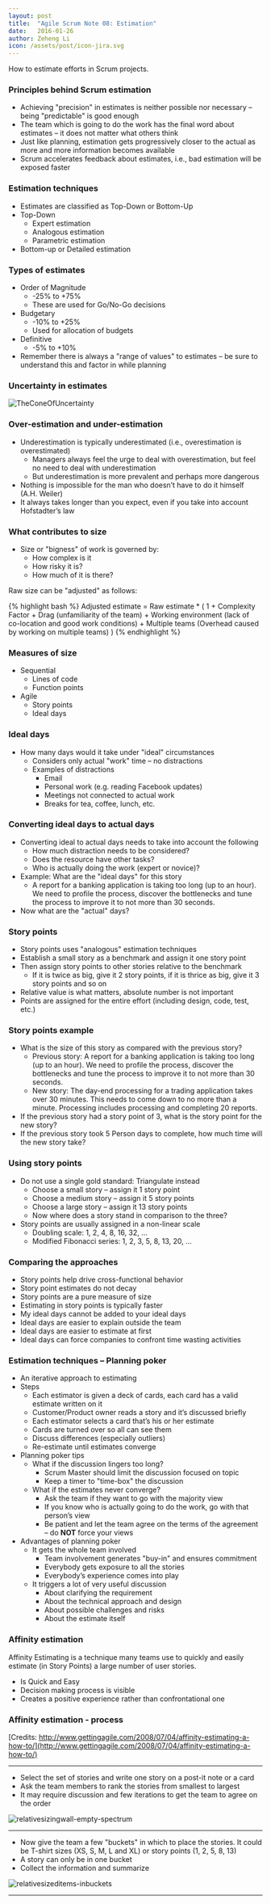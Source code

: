 ```yaml
---
layout: post
title:  "Agile Scrum Note 08: Estimation"
date:   2016-01-26
author: Zeheng Li
icon: /assets/post/icon-jira.svg
---
```


How to estimate efforts in Scrum projects.

### Principles behind Scrum estimation
  * Achieving "precision" in estimates is neither possible nor necessary – being "predictable" is good enough
  * The team which is going to do the work has the final word about estimates – it does not matter what others think
  * Just like planning, estimation gets progressively closer to the actual as more and more information becomes available
  * Scrum accelerates feedback about estimates, i.e., bad estimation will be exposed faster

### Estimation techniques
  * Estimates are classified as Top-Down or Bottom-Up
  * Top-Down
    + Expert estimation
    + Analogous estimation
    + Parametric estimation
  * Bottom-up or Detailed estimation

### Types of estimates
  * Order of Magnitude
    + -25% to +75%
    + These are used for Go/No-Go decisions
  * Budgetary
    + -10% to +25%
    + Used for allocation of budgets
  * Definitive
    + -5% to +10%
  * Remember there is always a "range of values" to estimates – be sure to understand this and factor in while planning

### Uncertainty in estimates
![TheConeOfUncertainty](http://blog.karmona.com/wp-content/uploads/2010/04/TheConeOfUncertainty.gif)

### Over-estimation and under-estimation
  * Underestimation is typically underestimated (i.e., overestimation is overestimated)
    + Managers always feel the urge to deal with overestimation, but feel no need to deal with underestimation
    + But underestimation is more prevalent and perhaps more dangerous
  * Nothing is impossible for the man who doesn’t have to do it himself (A.H. Weiler)
  * It always takes longer than you expect, even if you take into account Hofstadter’s law

### What contributes to size
  * Size or "bigness" of work is governed by:
    + How complex is it
    + How risky it is?
    + How much of it is there?

Raw size can be "adjusted" as follows:

{% highlight bash %}
Adjusted estimate =
  Raw estimate * ( 1 + Complexity Factor +
    Drag (unfamiliarity of the team) +
    Working environment (lack of co-location and good work conditions) +
    Multiple teams (Overhead caused by working on multiple teams) )
{% endhighlight %}

### Measures of size
  * Sequential
    + Lines of code
    + Function points
  * Agile
    + Story points
    + Ideal days

### Ideal days
  * How many days would it take under "ideal" circumstances
    + Considers only actual "work" time – no distractions     
    + Examples of distractions
      - Email
      - Personal work (e.g. reading Facebook updates)
      - Meetings not connected to actual work
      - Breaks for tea, coffee, lunch, etc.

### Converting ideal days to actual days
  * Converting ideal to actual days needs to take into account the following
    + How much distraction needs to be considered?
    + Does the resource have other tasks?
    + Who is actually doing the work (expert or novice)?
  * Example: What are the "ideal days" for this story
    + A report for a banking application is taking too long (up to an hour). We need to profile the process, discover the bottlenecks and tune the process to improve it to not more than 30 seconds.
  * Now what are the "actual" days?


### Story points
  * Story points uses "analogous" estimation techniques
  * Establish a small story as a benchmark and assign it one story point
  * Then assign story points to other stories relative to the benchmark
    + If it is twice as big, give it 2 story points, if it is thrice as big, give it 3 story points and so on
  * Relative value is what matters, absolute number is not important
  * Points are assigned for the entire effort (including design, code, test, etc.)

### Story points example
  * What is the size of this story as compared with the previous story?
    + Previous story: A report for a banking application is taking too long (up to an hour). We need to profile the process, discover the bottlenecks and tune the process to improve it to not more than 30 seconds.
    + New story: The day-end processing for a trading application takes over 30 minutes. This needs to come down to no more than a minute. Processing includes processing and completing 20 reports.
  * If the previous story had a story point of 3, what is the story point for the new story?
  * If the previous story took 5 Person days to complete, how much time will the new story take?


### Using story points
  * Do not use a single gold standard: Triangulate instead
    + Choose a small story – assign it 1 story point
    + Choose a medium story – assign it 5 story points
    + Choose a large story – assign it 13 story points
    + Now where does a story stand in comparison to the three?
  * Story points are usually assigned in a non-linear scale
    + Doubling scale: 1, 2, 4, 8, 16, 32, ...
    + Modified Fibonacci series: 1, 2, 3, 5, 8, 13, 20, ...

### Comparing the approaches
  * Story points help drive cross-functional behavior
  * Story point estimates do not decay
  * Story points are a pure measure of size
  * Estimating in story points is typically faster
  * My ideal days cannot be added to your ideal days
  * Ideal days are easier to explain outside the team
  * Ideal days are easier to estimate at first
  * Ideal days can force companies to confront time wasting activities

### Estimation techniques – Planning poker
  * An iterative approach to estimating
  * Steps
    - Each estimator is given a deck of cards, each card has a valid estimate written on it
    - Customer/Product owner reads a story and it’s discussed briefly
    - Each estimator selects a card that’s his or her estimate
    - Cards are turned over so all can see them
    - Discuss differences (especially outliers)
    - Re-estimate until estimates converge
  * Planning poker tips
    - What if the discussion lingers too long?
      + Scrum Master should limit the discussion focused on topic
      + Keep a timer to "time-box" the discussion
    - What if the estimates never converge?
      + Ask the team if they want to go with the majority view
      + If you know who is actually going to do the work, go with that person’s view
      + Be patient and let the team agree on the terms of the agreement – do **NOT** force your views
  * Advantages of planning poker
    - It gets the whole team involved
      + Team involvement generates "buy-in" and ensures commitment
      + Everybody gets exposure to all the stories
      + Everybody’s experience comes into play
    - It triggers a lot of very useful discussion
      + About clarifying the requirement
      + About the technical approach and design
      + About possible challenges and risks
      + About the estimate itself

### Affinity estimation

Affinity Estimating is a technique many teams use to quickly and easily estimate (in Story Points) a large number of user stories.

  * Is Quick and Easy
  * Decision making process is visible
  * Creates a positive experience rather than confrontational one

### Affinity estimation - process

[Credits: http://www.gettingagile.com/2008/07/04/affinity-estimating-a-how-to/](http://www.gettingagile.com/2008/07/04/affinity-estimating-a-how-to/)

---

  * Select the set of stories and write one story on a post-it note or a card
  * Ask the team members to rank the stories from smallest to largest
  * It may require discussion and few iterations to get the team to agree on the order

![relativesizingwall-empty-spectrum](http://www.gettingagile.com/wp-content/uploads/2008/07/relativesizingwall-empty-spectrum.png)

---

  * Now give the team a few "buckets" in which to place the stories. It could be T-shirt sizes (XS, S, M, L and XL) or story points (1, 2, 5, 8, 13)
  * A story can only be in one bucket
  * Collect the information and summarize

![relativesizeditems-inbuckets](http://www.gettingagile.com/wp-content/uploads/2008/07/relativesizeditems-inbuckets.png)

---
